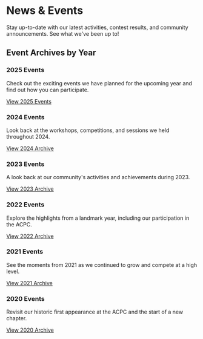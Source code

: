 <div class="hero-section">
  <h1>News & Events</h1>
  <p class="md-typeset hero-subtitle">
    Stay up-to-date with our latest activities, contest results, and community announcements. See what we've been up to!
  </p>
</div>

## Event Archives by Year

<div class="cards-grid">
  <div class="card">
    <h3>2025 Events</h3>
    <p>Check out the exciting events we have planned for the upcoming year and find out how you can participate.</p>
    <a href="#" data-link="page:news_2025" class="md-button">View 2025 Events</a>
  </div>
  <div class="card">
    <h3>2024 Events</h3>
    <p>Look back at the workshops, competitions, and sessions we held throughout 2024.</p>
    <a href="#" data-link="page:news_2024" class="md-button">View 2024 Archive</a>
  </div>
  <div class="card">
    <h3>2023 Events</h3>
    <p>A look back at our community's activities and achievements during 2023.</p>
    <a href="#" data-link="page:news_2023" class="md-button">View 2023 Archive</a>
  </div>
  <div class="card">
    <h3>2022 Events</h3>
    <p>Explore the highlights from a landmark year, including our participation in the ACPC.</p>
    <a href="#" data-link="page:news_2022" class="md-button">View 2022 Archive</a>
  </div>
  <div class="card">
    <h3>2021 Events</h3>
    <p>See the moments from 2021 as we continued to grow and compete at a high level.</p>
    <a href="#" data-link="page:news_2021" class="md-button">View 2021 Archive</a>
  </div>
  <div class="card">
    <h3>2020 Events</h3>
    <p>Revisit our historic first appearance at the ACPC and the start of a new chapter.</p>
    <a href="#" data-link="page:news_2020" class="md-button">View 2020 Archive</a>
  </div>
</div>
